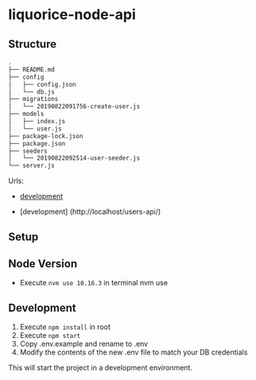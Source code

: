 # liquorice-node-api
## Structure
```bash
.
├── README.md
├── config
│   ├── config.json
│   └── db.js
├── migrations
│   └── 20190822091756-create-user.js
├── models
│   ├── index.js
│   └── user.js
├── package-lock.json
├── package.json
├── seeders
│   └── 20190822092514-user-seeder.js
└── server.js
```
Urls:
- [development](http://localhost/users-api)

- [development] (http://localhost/users-api/)

## Setup

## Node Version
- Execute `nvm use 10.16.3` in terminal
nvm use
## Development
1. Execute `npm install` in root
2. Execute `npm start`
3. Copy .env.example and rename to .env
4. Modify the contents of the new .env file to match your DB credentials

This will start the project in a development environment.

